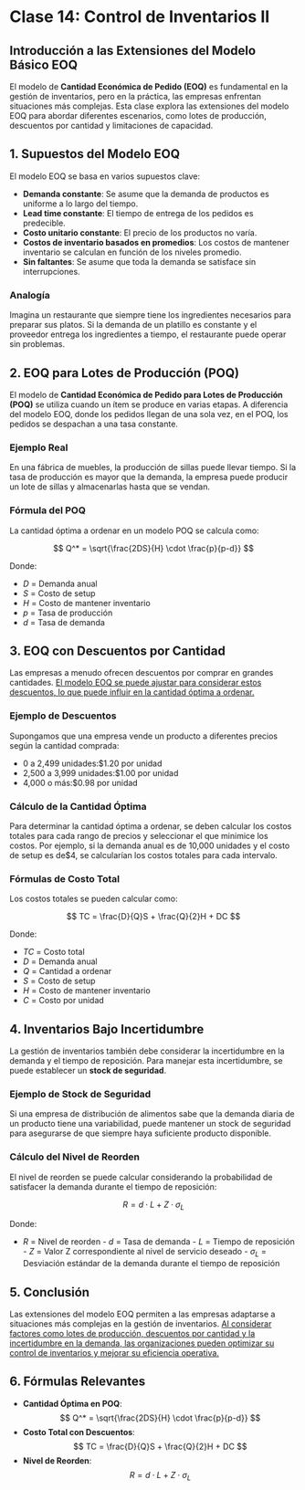 # Clase 14: Control de Inventarios II

## Introducción a las Extensiones del Modelo Básico EOQ

El modelo de **Cantidad Económica de Pedido (EOQ)** es fundamental en la gestión de inventarios, pero en la práctica, las empresas enfrentan situaciones más complejas. Esta clase explora las extensiones del modelo EOQ para abordar diferentes escenarios, como lotes de producción, descuentos por cantidad y limitaciones de capacidad.

## 1. Supuestos del Modelo EOQ

El modelo EOQ se basa en varios supuestos clave:

- **Demanda constante**: Se asume que la demanda de productos es uniforme a lo largo del tiempo.
- **Lead time constante**: El tiempo de entrega de los pedidos es predecible.
- **Costo unitario constante**: El precio de los productos no varía.
- **Costos de inventario basados en promedios**: Los costos de mantener inventario se calculan en función de los niveles promedio.
- **Sin faltantes**: Se asume que toda la demanda se satisface sin interrupciones.

### Analogía

Imagina un restaurante que siempre tiene los ingredientes necesarios para preparar sus platos. Si la demanda de un platillo es constante y el proveedor entrega los ingredientes a tiempo, el restaurante puede operar sin problemas.

## 2. EOQ para Lotes de Producción (POQ)

El modelo de **Cantidad Económica de Pedido para Lotes de Producción (POQ)** se utiliza cuando un ítem se produce en varias etapas. A diferencia del modelo EOQ, donde los pedidos llegan de una sola vez, en el POQ, los pedidos se despachan a una tasa constante.

### Ejemplo Real

En una fábrica de muebles, la producción de sillas puede llevar tiempo. Si la tasa de producción es mayor que la demanda, la empresa puede producir un lote de sillas y almacenarlas hasta que se vendan.

### Fórmula del POQ

La cantidad óptima a ordenar en un modelo POQ se calcula como:

$$
Q^* = \sqrt{\frac{2DS}{H} \cdot \frac{p}{p-d}}
$$

Donde:

- $D$ = Demanda anual
- $S$ = Costo de setup
- $H$ = Costo de mantener inventario
- $p$ = Tasa de producción
- $d$ = Tasa de demanda

## 3. EOQ con Descuentos por Cantidad

Las empresas a menudo ofrecen descuentos por comprar en grandes cantidades. [El modelo EOQ se puede ajustar para considerar estos descuentos, lo que puede influir en la cantidad óptima a ordenar.](https://atlas.org/api/v1/files?documentId=10ef7bfb-4e33-4720-8493-c1d62f4ab78c)

### Ejemplo de Descuentos

Supongamos que una empresa vende un producto a diferentes precios según la cantidad comprada:

- 0 a 2,499 unidades:$1.20 por unidad
- 2,500 a 3,999 unidades:$1.00 por unidad
- 4,000 o más:$0.98 por unidad

### Cálculo de la Cantidad Óptima

Para determinar la cantidad óptima a ordenar, se deben calcular los costos totales para cada rango de precios y seleccionar el que minimice los costos. Por ejemplo, si la demanda anual es de 10,000 unidades y el costo de setup es de$4, se calcularían los costos totales para cada intervalo.

### Fórmulas de Costo Total

Los costos totales se pueden calcular como:

$$
TC = \frac{D}{Q}S + \frac{Q}{2}H + DC
$$

Donde:

- $TC$ = Costo total
- $D$ = Demanda anual
- $Q$ = Cantidad a ordenar
- $S$ = Costo de setup
- $H$ = Costo de mantener inventario
- $C$ = Costo por unidad

## 4. Inventarios Bajo Incertidumbre

La gestión de inventarios también debe considerar la incertidumbre en la demanda y el tiempo de reposición. Para manejar esta incertidumbre, se puede establecer un **stock de seguridad**.

### Ejemplo de Stock de Seguridad

Si una empresa de distribución de alimentos sabe que la demanda diaria de un producto tiene una variabilidad, puede mantener un stock de seguridad para asegurarse de que siempre haya suficiente producto disponible.

### Cálculo del Nivel de Reorden

El nivel de reorden se puede calcular considerando la probabilidad de satisfacer la demanda durante el tiempo de reposición:

$$
R = d \cdot L + Z \cdot \sigma_L
$$

Donde:

- $R$ = Nivel de reorden - $d$ = Tasa de demanda - $L$ = Tiempo de reposición - $Z$ = Valor Z correspondiente al nivel de servicio deseado - $\sigma_L$ = Desviación estándar de la demanda durante el tiempo de reposición

## 5. Conclusión

Las extensiones del modelo EOQ permiten a las empresas adaptarse a situaciones más complejas en la gestión de inventarios. [Al considerar factores como lotes de producción, descuentos por cantidad y la incertidumbre en la demanda, las organizaciones pueden optimizar su control de inventarios y mejorar su eficiencia operativa.](https://atlas.org/api/v1/files?documentId=10ef7bfb-4e33-4720-8493-c1d62f4ab78c)

## 6. Fórmulas Relevantes

- **Cantidad Óptima en POQ**:
  $$
   Q^* = \sqrt{\frac{2DS}{H} \cdot \frac{p}{p-d}}
  $$
- **Costo Total con Descuentos**:
  $$
   TC = \frac{D}{Q}S + \frac{Q}{2}H + DC
  $$
- **Nivel de Reorden**:
  $$
   R = d \cdot L + Z \cdot \sigma_L
  $$
